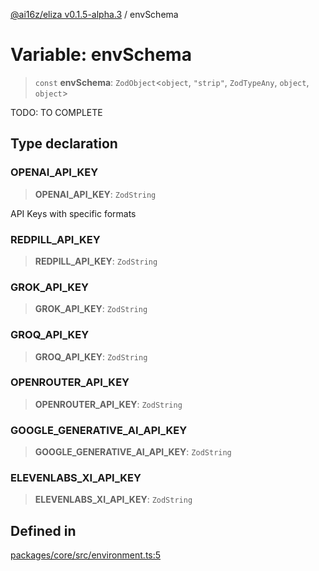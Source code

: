 [@ai16z/eliza v0.1.5-alpha.3](../index.md) / envSchema

# Variable: envSchema

> `const` **envSchema**: `ZodObject`\<`object`, `"strip"`, `ZodTypeAny`, `object`, `object`\>

TODO: TO COMPLETE

## Type declaration

### OPENAI\_API\_KEY

> **OPENAI\_API\_KEY**: `ZodString`

API Keys with specific formats

### REDPILL\_API\_KEY

> **REDPILL\_API\_KEY**: `ZodString`

### GROK\_API\_KEY

> **GROK\_API\_KEY**: `ZodString`

### GROQ\_API\_KEY

> **GROQ\_API\_KEY**: `ZodString`

### OPENROUTER\_API\_KEY

> **OPENROUTER\_API\_KEY**: `ZodString`

### GOOGLE\_GENERATIVE\_AI\_API\_KEY

> **GOOGLE\_GENERATIVE\_AI\_API\_KEY**: `ZodString`

### ELEVENLABS\_XI\_API\_KEY

> **ELEVENLABS\_XI\_API\_KEY**: `ZodString`

## Defined in

[packages/core/src/environment.ts:5](https://github.com/tfleets/Ava/blob/main/packages/core/src/environment.ts#L5)
